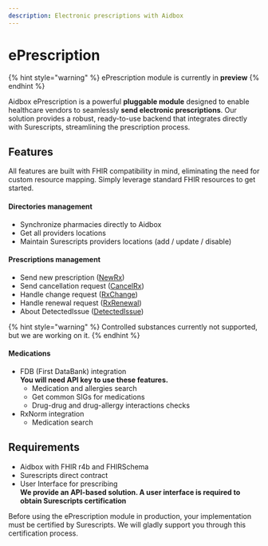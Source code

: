 ```yaml
---
description: Electronic prescriptions with Aidbox
---
```


# ePrescription

{% hint style="warning" %}
ePrescription module is currently in **preview**
{% endhint %}

Aidbox ePrescription is a powerful **pluggable module** designed to enable healthcare vendors to seamlessly **send electronic prescriptions**. Our solution provides a robust, ready-to-use backend that integrates directly with Surescripts, streamlining the prescription process.

## Features

All features are built with FHIR compatibility in mind, eliminating the need for custom resource mapping. Simply leverage standard FHIR resources to get started.

#### Directories management

* Synchronize pharmacies directly to Aidbox
* Get all providers locations
* Maintain Surescripts providers locations (add / update / disable)

#### Prescriptions management

* Send new prescription ([NewRx](prescribing/newrx-message.md))
* Send cancellation request ([CancelRx](prescribing/cancelrx-message.md))
* Handle change request ([RxChange](prescribing/pharmacy-initiated-messages/rx-change.md))
* Handle renewal request ([RxRenewal](prescribing/pharmacy-initiated-messages/rx-renewal.md))
* About DetectedIssue ([DetectedIssue](prescribing/detected-issue.md))

{% hint style="warning" %}
Controlled substances currently not supported, but we are working on it.
{% endhint %}

#### Medications

* FDB (First DataBank) integration\
  **You will need API key to use these features.**
  * Medication and allergies search
  * Get common SIGs for medications
  * Drug-drug and drug-allergy interactions checks
* RxNorm integration
  * Medication search

## Requirements

* Aidbox with FHIR r4b and FHIRSchema
* Surescripts direct contract
* User Interface for prescribing\
  **We provide an API-based solution. A user interface is required to obtain Surescripts certification**

Before using the ePrescription module in production, your implementation must be certified by Surescripts. We will gladly support you through this certification process.
